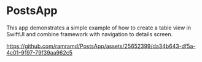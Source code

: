 # PostsApp
This app demonstrates a simple example of how to create a table view in SwiftUI and combine framework with navigation to details screen.



https://github.com/ramramd/PostsApp/assets/25652399/da34b643-df5a-4c01-9197-79f39aa962c5

